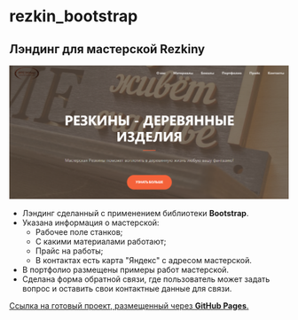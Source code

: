 # rezkin_bootstrap

## Лэндинг для мастерской Rezkiny

![ScreenShot](/assets/img/screenshot.png)

* Лэндинг сделанный с применением библиотеки **Bootstrap**.
* Указана информация о мастерской:
  - Рабочее поле станков;
  - С какими материалами работают;
  - Прайс на работы;
  - В контактах есть карта "Яндекс" с адресом мастерской.
* В портфолио размещены примеры работ мастерской.
* Сделана форма обратной связи, где пользователь может задать вопрос и оставить свои контактные данные для связи.

[Ссылка на готовый проект, размещенный через **GitHub Pages**.]([http://rezkiny.ru](https://dmitriik1.github.io/rezkin_bootstrap/))
